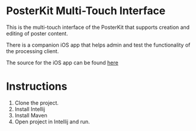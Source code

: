 

# PosterKit Multi-Touch Interface

This is the multi-touch interface of the PosterKit that supports creation and editing of poster content. 

There is a companion iOS app that helps admin and test the functionality of the processing client. 

The source for the iOS app can be found [here](https://github.com/aperritano/ios-mt-poster "iOS Poster App")

# Instructions

1. Clone the project. 
2. Install Intellij
3. Install Maven
4. Open project in Intellij and run.
